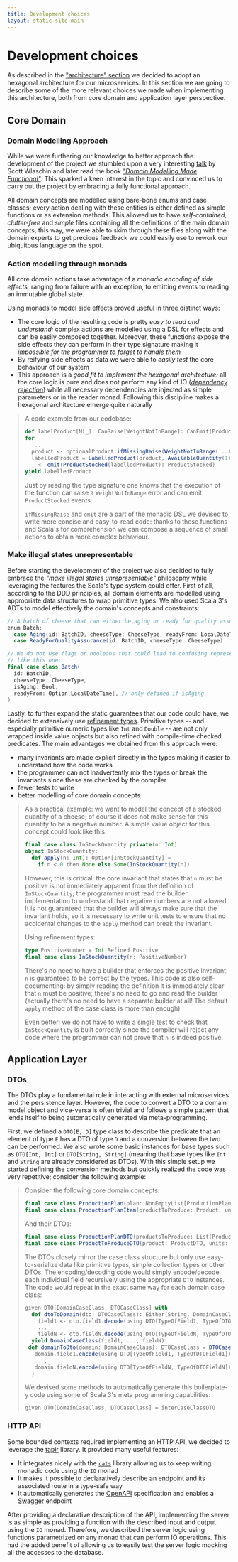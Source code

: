 ```yaml
---
title: Development choices
layout: static-site-main
---
```


# Development choices

As described in the ["architecture" section](...) we decided to adopt an hexagonal architecture for our microservices.
In this section we are going to describe some of the more relevant choices we made when implementing this architecture,
both from core domain and application layer perspective.

## Core Domain

### Domain Modelling Approach

While we were furthering our knowledge to better approach the development of the project we stumbled
upon a very interesting [talk](https://www.youtube.com/watch?v=2JB1_e5wZmU) by Scott Wlaschin and
later read the book [_"Domain Modelling Made Functional"_](https://pragprog.com/titles/swdddf/domain-modeling-made-functional/).
This sparked a keen interest in the topic and convinced us to carry out the project by embracing a
fully functional approach.

All domain concepts are modelled using bare-bone enums and case classes; every action dealing with
these entities is either defined as simple functions or as extension methods.
This allowed us to have _self-contained, clutter-free_ and _simple_ files containing all the
definitions of the main domain concepts; this way, we were able to skim through these files along
with the domain experts to get precious feedback we could easily use to rework our ubiquitous
language on the spot.

### Action modelling through monads

All core domain actions take advantage of a _monadic encoding of side effects,_ ranging from failure
with an exception, to emitting events to reading an immutable global state.

Using monads to model side effects proved useful in three distinct ways:

- The core logic of the resulting code is pretty _easy to read and understand:_ complex actions are
  modelled using a DSL for effects and can be easily composed together.
  Moreover, these functions expose the side effects they can perform in their type signature making
  it _impossible for the programmer to forget to handle them_
- By reifying side effects as data we were able to _easily test_ the core behaviour of our system
- This approach is a _good fit to implement the hexagonal architecture:_ all the core logic is pure
  and does not perform any kind of IO
  ([_dependency rejection_](https://blog.ploeh.dk/2017/01/27/from-dependency-injection-to-dependency-rejection/))
  while all necessary dependencies are injected as simple parameters or in the reader monad.
  Following this discipline makes a hexagonal architecture emerge quite naturally

> A code example from our codebase:
>
> ```scala
> def labelProduct[M[_]: CanRaise[WeightNotInRange]: CanEmit[ProductStocked]: Monad](...): M[LabelledProduct] =
> for
>   ...
>   product <- optionalProduct.ifMissingRaise(WeightNotInRange(...): WeightNotInRange)
>   labelledProduct = LabelledProduct(product, AvailableQuantity(1), batch.id)
>   _ <- emit(ProductStocked(labelledProduct): ProductStocked)
> yield labelledProduct
> ```
>
> Just by reading the type signature one knows that the execution of the function can raise a
> `WeightNotInRange` error and can emit `ProductStocked` events.
>
> `ifMissingRaise` and `emit` are a part of the monadic DSL we devised to write more concise
> and easy-to-read code: thanks to these functions and Scala's for comprehension we can compose a
> sequence of small actions to obtain more complex behaviour.

### Make illegal states unrepresentable

Before starting the development of the project we also decided to fully embrace the
_"make illegal states unrepresentable"_ philosophy while leveraging the features the Scala's
type system could offer.
First of all, according to the DDD principles, all domain elements are modelled using appropriate
data structures to wrap primitive types.
We also used Scala 3's ADTs to model effectively the domain's concepts and constraints:

```scala
// A batch of cheese that can either be aging or ready for quality assurance
enum Batch:
  case Aging(id: BatchID, cheeseType: CheeseType, readyFrom: LocalDateTime)
  case ReadyForQualityAssurance(id: BatchID, cheeseType: CheeseType)

// We do not use flags or booleans that could lead to confusing representations
// like this one:
final case class Batch(
  id: BatchID,
  cheeseType: CheeseType,
  isAging: Bool,
  readyFrom: Option[LocalDateTime], // only defined if isAging 
)
```

Lastly, to further expand the static guarantees that our code could have, we decided to extensively
use [refinement types](https://github.com/fthomas/refined).
Primitive types -- and especially primitive numeric types like `Int` and `Double` -- are not only
wrapped inside value objects but also refined with compile-time checked predicates.
The main advantages we obtained from this approach were:

- many invariants are made explicit directly in the types making it easier to understand how the
  code works
- the programmer can not inadvertently mix the types or break the invariants since these are checked
  by the compiler
- fewer tests to write
- better modelling of core domain concepts

> As a practical example: we want to model the concept of a stocked quantity of a cheese; of course
> it does not make sense for this quantity to be a negative number. A simple value object for this
> concept could look like this:
>
> ```scala
> final case class InStockQuantity private(n: Int)
> object InStockQuantity:
>   def apply(n: Int): Option[InStockQuantity] =
>     if n < 0 then None else Some(InStockQuantity(n))
> ```
>
> However, this is critical: the core invariant that states that `n` must be positive is not
> immediately apparent from the definition of `InStockQuantity`; the programmer must read the
> builder implementation to understand that negative numbers are not allowed.
> It is not guaranteed that the builder will always make sure that the invariant holds, so it is
> necessary to write unit tests to ensure that no accidental changes to the `apply` method can
> break the invariant.
>
> Using refinement types:
>
> ```scala
> type PositiveNumber = Int Refined Positive
> final case class InStockQuantity(n: PositiveNumber)
> ```
>
> There's no need to have a builder that enforces the positive invariant: `n` is guaranteed to be
> correct by the types.
> This code is also self-documenting: by simply reading the definition it is immediately clear that
> `n` must be positive; there's no need to go and read the builder (actually there's no need to have
> a separate builder at all! The default `apply` method of the case class is more than enough)
>
> Even better: we do not have to write a single test to check that `InStockQuantity` is built
> correctly since the compiler will reject any code where the programmer can not prove that `n` is
> indeed positive.

## Application Layer

### DTOs

The DTOs play a fundamental role in interacting with external microservices and the persistence layer.
However, the code to convert a DTO to a domain model object and vice-versa is often trivial and follows a
simple pattern that lends itself to being automatically generated via meta-programming.

First, we defined a `DTO[E, D]` type class to describe the predicate that an element of type `E` has a DTO
of type `D` and a conversion between the two can be performed. We also wrote some basic instances for
base types such as `DTO[Int, Int]` or `DTO[String, String]` (meaning that base types like `Int` and `String`
are already considered as DTOs).
With this simple setup we started defining the conversion methods but quickly realized the code was very repetitive;
consider the following example:

> Consider the following core domain concepts:
>
> ```scala
> final case class ProductionPlan(plan: NonEmptyList[ProductionPlanItem])
> final case class ProductionPlanItem(productToProduce: Product, units: NumberOfUnits)
> ```
>
> And their DTOs:
>
> ```scala
> final case class ProductionPlanDTO(productsToProduce: List[ProductToProduceDTO])
> final case class ProductToProduceDTO(product: ProductDTO, units: Int)
> ```
>
> The DTOs closely mirror the case class structure but only use easy-to-serialize data like primitive types,
> simple collection types or other DTOs.
> The encoding/decoding code would simply encode/decode each individual field recursively using the
> appropriate `DTO` instances. The code would repeat in the exact same way for each domain case class:
>
> ```scala
> given DTO[DomainCaseClass, DTOCaseClass] with
>   def dtoToDomain(dto: DTOCaseClass): Either[String, DomainCaseClass] = for 
>     field1 <- dto.field1.decode(using DTO[TypeOfField1, TypeOfDTOField1])
>     ... 
>     fieldN <- dto.fieldN.decode(using DTO[TypeOfFieldN, TypeOfDTOFieldN])
>   yield DomainCaseClass(field1, ..., fieldN)
>  def domainToDto(domain: DomainCaseClass): DTOCaseClass = DTOCaseClass(
>    domain.field1.encode(using DTO[TypeOfField1, TypeOfDTOField1]),
>    ...,
>    domain.fieldN.encode(using DTO[TypeOfFieldN, TypeOfDTOFieldN]),
>   )
> ```
>
> We devised some methods to automatically generate this boilerplate-y code using some of Scala
> 3's meta programming capabilities:
>
> ```scala
> given DTO[DomainCaseClass, DTOCaseClass] = interCaseClassDTO
> ```

### HTTP API

Some bounded contexts required implementing an HTTP API, we decided to leverage
the [tapir](https://tapir.softwaremill.com/en/latest/) library.
It provided many useful features:

- It integrates nicely with the [`cats`](https://typelevel.org/cats/) library
  allowing us to keep writing monadic code using the `IO` monad
- It makes it possible to declaratively describe an endpoint and its associated
  route in a type-safe way
- It automatically generates the [OpenAPI](https://openapi.it/) specification
  and enables a [Swagger](https://swagger.io/) endpoint

After providing a declarative description of the API, implementing the server is as
simple as providing a function with the described input and output using the `IO`
monad.
Therefore, we described the server logic using functions parametrized on any monad
that can perform IO operations. This had the added benefit of allowing us
to easily test the server logic mocking all the accesses to the database.
